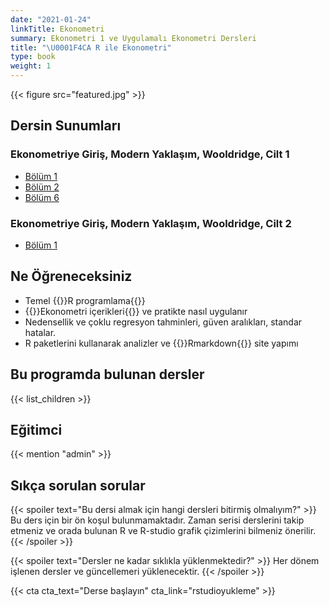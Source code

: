 ```yaml
---
date: "2021-01-24"
linkTitle: Ekonometri 
summary: Ekonometri 1 ve Uygulamalı Ekonometri Dersleri
title: "\U0001F4CA R ile Ekonometri"
type: book
weight: 1
---
```


{{< figure src="featured.jpg" >}}

## Dersin Sunumları
### Ekonometriye Giriş, Modern Yaklaşım, Wooldridge, Cilt 1 

- [Bölüm 1](https://rpubs.com/Utku/wooldridge_1)
- [Bölüm 2](https://rpubs.com/Utku/bolum2)
- [Bölüm 6](https://rpubs.com/Utku/wooldridge_6)

### Ekonometriye Giriş, Modern Yaklaşım, Wooldridge, Cilt 2

- [Bölüm 1](https://rpubs.com/Utku/C2B2)

## Ne Öğreneceksiniz

- Temel {{<hl>}}R programlama{{</hl>}}
- {{<hl>}}Ekonometri içerikleri{{</hl>}} ve pratikte nasıl uygulanır
- Nedensellik ve çoklu regresyon tahminleri, güven aralıkları, standar hatalar. 
- R paketlerini kullanarak analizler ve {{<hl>}}Rmarkdown{{</hl>}} site yapımı


## Bu programda bulunan dersler

{{< list_children >}}

## Eğitimci

{{< mention "admin" >}}

## Sıkça sorulan sorular

{{< spoiler text="Bu dersi almak için hangi dersleri bitirmiş olmalıyım?" >}}
Bu ders için bir ön koşul bulunmamaktadır. Zaman serisi derslerini takip etmeniz ve orada bulunan R ve R-studio grafik çizimlerini bilmeniz önerilir.
{{< /spoiler >}}

{{< spoiler text="Dersler ne kadar sıklıkla yüklenmektedir?" >}}
Her dönem işlenen dersler ve güncellemeri yüklenecektir.
{{< /spoiler >}}

{{< cta cta_text="Derse başlayın" cta_link="rstudioyukleme" >}}
